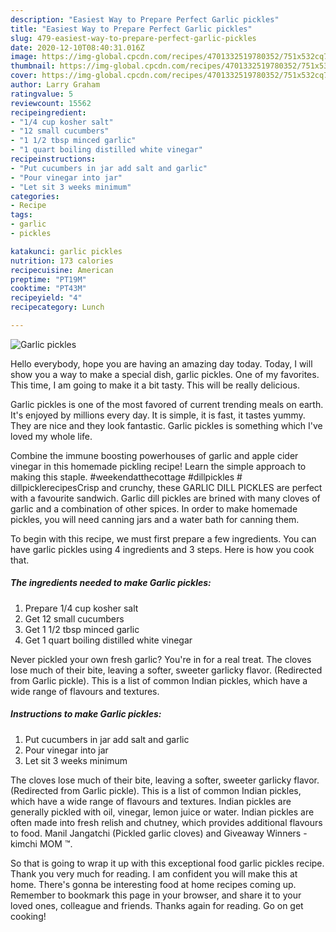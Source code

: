 ```yaml
---
description: "Easiest Way to Prepare Perfect Garlic pickles"
title: "Easiest Way to Prepare Perfect Garlic pickles"
slug: 479-easiest-way-to-prepare-perfect-garlic-pickles
date: 2020-12-10T08:40:31.016Z
image: https://img-global.cpcdn.com/recipes/4701332519780352/751x532cq70/garlic-pickles-recipe-main-photo.jpg
thumbnail: https://img-global.cpcdn.com/recipes/4701332519780352/751x532cq70/garlic-pickles-recipe-main-photo.jpg
cover: https://img-global.cpcdn.com/recipes/4701332519780352/751x532cq70/garlic-pickles-recipe-main-photo.jpg
author: Larry Graham
ratingvalue: 5
reviewcount: 15562
recipeingredient:
- "1/4 cup kosher salt"
- "12 small cucumbers"
- "1 1/2 tbsp minced garlic"
- "1 quart boiling distilled white vinegar"
recipeinstructions:
- "Put cucumbers in jar add salt and garlic"
- "Pour vinegar into jar"
- "Let sit 3 weeks minimum"
categories:
- Recipe
tags:
- garlic
- pickles

katakunci: garlic pickles 
nutrition: 173 calories
recipecuisine: American
preptime: "PT19M"
cooktime: "PT43M"
recipeyield: "4"
recipecategory: Lunch

---
```



![Garlic pickles](https://img-global.cpcdn.com/recipes/4701332519780352/751x532cq70/garlic-pickles-recipe-main-photo.jpg)

Hello everybody, hope you are having an amazing day today. Today, I will show you a way to make a special dish, garlic pickles. One of my favorites. This time, I am going to make it a bit tasty. This will be really delicious.

Garlic pickles is one of the most favored of current trending meals on earth. It's enjoyed by millions every day. It is simple, it is fast, it tastes yummy. They are nice and they look fantastic. Garlic pickles is something which I've loved my whole life.

Combine the immune boosting powerhouses of garlic and apple cider vinegar in this homemade pickling recipe! Learn the simple approach to making this staple. #weekendatthecottage #dillpickles # dillpicklerecipesCrisp and crunchy, these GARLIC DILL PICKLES are perfect with a favourite sandwich. Garlic dill pickles are brined with many cloves of garlic and a combination of other spices. In order to make homemade pickles, you will need canning jars and a water bath for canning them.


To begin with this recipe, we must first prepare a few ingredients. You can have garlic pickles using 4 ingredients and 3 steps. Here is how you cook that.

<!--inarticleads1-->

##### The ingredients needed to make Garlic pickles:

1. Prepare 1/4 cup kosher salt
1. Get 12 small cucumbers
1. Get 1 1/2 tbsp minced garlic
1. Get 1 quart boiling distilled white vinegar


Never pickled your own fresh garlic? You&#39;re in for a real treat. The cloves lose much of their bite, leaving a softer, sweeter garlicky flavor. (Redirected from Garlic pickle). This is a list of common Indian pickles, which have a wide range of flavours and textures. 

<!--inarticleads2-->

##### Instructions to make Garlic pickles:

1. Put cucumbers in jar add salt and garlic
1. Pour vinegar into jar
1. Let sit 3 weeks minimum


The cloves lose much of their bite, leaving a softer, sweeter garlicky flavor. (Redirected from Garlic pickle). This is a list of common Indian pickles, which have a wide range of flavours and textures. Indian pickles are generally pickled with oil, vinegar, lemon juice or water. Indian pickles are often made into fresh relish and chutney, which provides additional flavours to food. Manil Jangatchi (Pickled garlic cloves) and Giveaway Winners - kimchi MOM ™. 

So that is going to wrap it up with this exceptional food garlic pickles recipe. Thank you very much for reading. I am confident you will make this at home. There's gonna be interesting food at home recipes coming up. Remember to bookmark this page in your browser, and share it to your loved ones, colleague and friends. Thanks again for reading. Go on get cooking!
